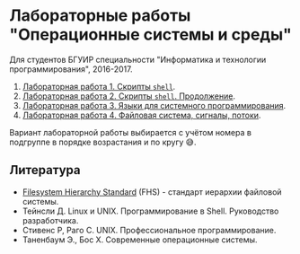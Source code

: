 # Лабораторные работы "Операционные системы и среды"

Для студентов БГУИР специальности "Информатика и технологии программирования", 2016-2017.

1. [Лабораторная работа 1. Скрипты `shell`](lab-1.md).
2. [Лабораторная работа 2. Скрипты `shell`. Продолжение](lab-2.md).
3. [Лабораторная работа 3. Языки для системного программирования](lab-3.md).
4. [Лабораторная работа 4. Файловая система, сигналы, потоки](lab-4.md).

Вариант лабораторной работы выбирается с учётом номера в подгруппе в порядке возрастания и по кругу :sweat_smile:.

## Литература

- [Filesystem Hierarchy Standard](https://ru.wikipedia.org/wiki/FHS) (FHS) - стандарт иерархии файловой системы.
- Тейнсли Д. Linux и UNIX. Программирование в Shell. Руководство разработчика.
- Стивенс Р, Раго С. UNIX. Профессиональное программирование.
- Таненбаум Э., Бос Х. Современные операционные системы.
